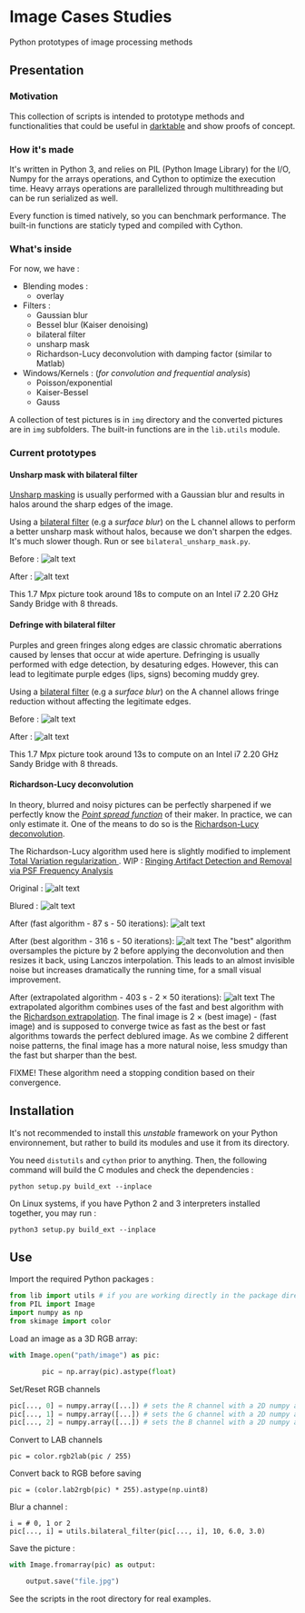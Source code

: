  # Image Cases Studies
Python prototypes of image processing methods

## Presentation

### Motivation

This collection of scripts is intended to prototype methods and functionalities that
could be useful in [darktable](https://github.com/darktable-org/darktable) and
show proofs of concept.

### How it's made

It's written in Python 3, and relies on PIL (Python Image Library) for the I/O, Numpy for the arrays
operations, and Cython to optimize the execution time. Heavy arrays operations 
are parallelized through multithreading but can be run serialized as well.


Every function is timed natively, so you can benchmark performance. 
The built-in functions are staticly typed and compiled with Cython.

### What's inside

For now, we have :

* Blending modes :
    * overlay
* Filters :
    * Gaussian blur
    * Bessel blur (Kaiser denoising)
    * bilateral filter
    * unsharp mask
    * Richardson-Lucy deconvolution with damping factor (similar to Matlab)
* Windows/Kernels : (*for convolution and frequential analysis*)
    * Poisson/exponential
    * Kaiser-Bessel
    * Gauss
    
A collection of test pictures is in `img` directory and the converted pictures
are in `img` subfolders. The built-in functions are in the `lib.utils` module.
    
### Current prototypes

#### Unsharp mask with bilateral filter

[Unsharp masking](https://en.wikipedia.org/wiki/Unsharp_masking)
is usually performed with a Gaussian blur and results in halos
around the sharp edges of the image.

Using a [bilateral filter](https://en.wikipedia.org/wiki/Bilateral_filter) 
(e.g a *surface blur*) on the L channel allows to perform a better unsharp mask without
halos, because we don't sharpen the edges. It's much slower though.
Run or see `bilateral_unsharp_mask.py`.

Before :
![alt text](img/original.jpg)

After :
![alt text](img/bilateral-unsharp-mask/original.jpg)

This 1.7 Mpx picture took around 18s to compute on an Intel i7 2.20 GHz Sandy Bridge with 8 threads. 

#### Defringe with bilateral filter

Purples and green fringes along edges are classic chromatic aberrations caused by lenses that
occur at wide aperture. Defringing is usually performed with edge detection, by desaturing
edges. However, this can lead to legitimate purple edges (lips, signs) becoming muddy grey. 

Using a [bilateral filter](https://en.wikipedia.org/wiki/Bilateral_filter) 
(e.g a *surface blur*) on the A channel allows fringe reduction without affecting
the legitimate edges. 


Before :
![alt text](img/original.jpg)

After :
![alt text](img/bilateral-LAB/original.jpg)

This 1.7 Mpx picture took around 13s to compute on an Intel i7 2.20 GHz Sandy Bridge with 8 threads. 

#### Richardson-Lucy deconvolution

In theory, blurred and noisy pictures can be perfectly sharpened if we perfectly 
know the [*Point spread function*](https://en.wikipedia.org/wiki/Point_spread_function) 
of their maker. In practice, we can only estimate it.
One of the means to do so is the [Richardson-Lucy deconvolution](https://en.wikipedia.org/wiki/Richardson%E2%80%93Lucy_deconvolution).

The Richardson-Lucy algorithm used here is slightly modified to implement [Total Variation regularization
](http://www.cs.sfu.ca/~pingtan/Papers/pami10_deblur.pdf). WIP : [Ringing Artifact Detection and Removal via PSF Frequency Analysis](http://www.groupes.polymtl.ca/amosleh/papers/ECCV14.pdf)

Original :
![alt text](img/original.jpg)

Blured :
![alt text](img/blured.jpg)


After (fast algorithm - 87 s - 50 iterations):
![alt text](img/richardson-lucy-deconvolution/blured-fast-v2.jpg)

After (best algorithm - 316 s - 50 iterations):
![alt text](img/richardson-lucy-deconvolution/blured-best-v2.jpg)
The "best" algorithm oversamples the picture by 2 before applying the deconvolution
and then resizes it back, using Lanczos interpolation. This leads to an almost invisible
noise but increases dramatically the running time, for a small visual improvement.

After (extrapolated algorithm - 403 s - 2 × 50 iterations):
![alt text](img/richardson-lucy-deconvolution/blured-extrapol-v2.jpg)
The extrapolated algorithm combines uses of the fast and best algorithm with the 
[Richardson extrapolation](https://en.wikipedia.org/wiki/Richardson_extrapolation).
The final image is 2 × (best image) - (fast image) and is supposed to converge twice
as fast as the best or fast algorithms towards the perfect deblured image. 
As we combine 2 different noise patterns, the final image has a more natural noise,
less smudgy than the fast but sharper than the best.

FIXME! These algorithm need a stopping condition based on their convergence.

## Installation

It's not recommended to install this *unstable* framework on your Python environnement, but rather to build
its modules and use it from its directory.

You need `distutils` and `cython` prior to anything. Then, the following command will
build the C modules and check the dependencies :

    python setup.py build_ext --inplace

On Linux systems, if you have Python 2 and 3 interpreters installed together, you may run :

    python3 setup.py build_ext --inplace

    
## Use

Import the required Python packages : 

```python
from lib import utils # if you are working directly in the package directory
from PIL import Image 
import numpy as np
from skimage import color
```
    
Load an image as a 3D RGB array:

```python
with Image.open("path/image") as pic:

        pic = np.array(pic).astype(float)
```
    
Set/Reset RGB channels 

```python
pic[..., 0] = numpy.array([...]) # sets the R channel with a 2D numpy array
pic[..., 1] = numpy.array([...]) # sets the G channel with a 2D numpy array
pic[..., 2] = numpy.array([...]) # sets the B channel with a 2D numpy array
```
    

Convert to LAB channels 

    pic = color.rgb2lab(pic / 255)
    
Convert back to RGB before saving

    pic = (color.lab2rgb(pic) * 255).astype(np.uint8)
    

Blur a channel : 

    i = # 0, 1 or 2
    pic[..., i] = utils.bilateral_filter(pic[..., i], 10, 6.0, 3.0)
    
Save the picture :
    
```python
with Image.fromarray(pic) as output:

    output.save("file.jpg")
```
    
See the scripts in the root directory for real examples.
